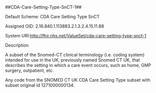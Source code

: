 
##CDA-Care-Setting-Type-SnCT-1##

Default Scheme: CDA Care Setting Type SnCT

Assigned OID: 2.16.840.1.113883.2.1.3.2.4.15.11.88

System URI:http://fhir.nhs.net/ValueSet/cda-care-setting-type-snct-1

Description

A subset of the Snomed-CT clinical terminology (i.e. coding system) intended for use in the UK, previously named Snomed CT UK, that describes the setting in which a care event occurs, such as home, GMP surgery, outpatient, etc.

Any code from the SNOMED CT UK CDA Care Setting Type subset with subset original id 1271000000134.




